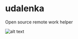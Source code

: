 # udalenka
Open source remote work helper

![alt text](https://user-images.githubusercontent.com/1422368/77907518-6c8a0e00-7292-11ea-9281-81e9eb11648f.jpg)
